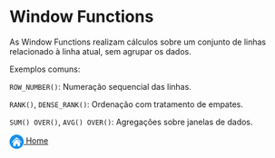 # Window Functions

As Window Functions realizam cálculos sobre um conjunto de linhas relacionado à linha atual, sem agrupar os dados.

Exemplos comuns:

`ROW_NUMBER()`: Numeração sequencial das linhas.

`RANK()`, `DENSE_RANK()`: Ordenação com tratamento de empates.

`SUM() OVER()`, `AVG() OVER()`: Agregações sobre janelas de dados.







[<img align="center" src="../imagens/00_general/botao-home.png" height="25" width="25"/> Home](../README.md)